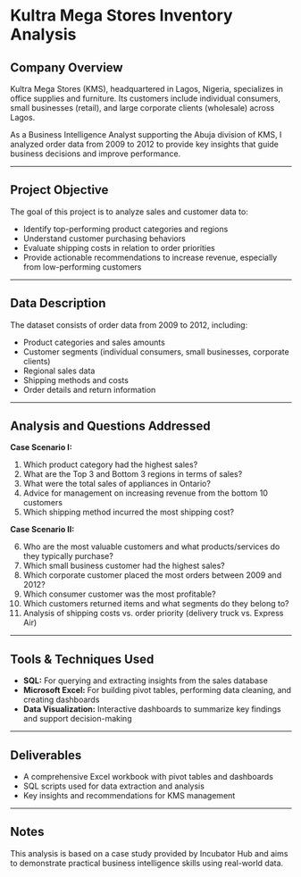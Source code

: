 # Kultra Mega Stores Inventory Analysis

## Company Overview

Kultra Mega Stores (KMS), headquartered in Lagos, Nigeria, specializes in office supplies and furniture. Its customers include individual consumers, small businesses (retail), and large corporate clients (wholesale) across Lagos.

As a Business Intelligence Analyst supporting the Abuja division of KMS, I analyzed order data from 2009 to 2012 to provide key insights that guide business decisions and improve performance.

---

## Project Objective

The goal of this project is to analyze sales and customer data to:

- Identify top-performing product categories and regions
- Understand customer purchasing behaviors
- Evaluate shipping costs in relation to order priorities
- Provide actionable recommendations to increase revenue, especially from low-performing customers

---

## Data Description

The dataset consists of order data from 2009 to 2012, including:

- Product categories and sales amounts
- Customer segments (individual consumers, small businesses, corporate clients)
- Regional sales data
- Shipping methods and costs
- Order details and return information

---

## Analysis and Questions Addressed

**Case Scenario I:**

1. Which product category had the highest sales?  
2. What are the Top 3 and Bottom 3 regions in terms of sales?  
3. What were the total sales of appliances in Ontario?  
4. Advice for management on increasing revenue from the bottom 10 customers  
5. Which shipping method incurred the most shipping cost?

**Case Scenario II:**

6. Who are the most valuable customers and what products/services do they typically purchase?  
7. Which small business customer had the highest sales?  
8. Which corporate customer placed the most orders between 2009 and 2012?  
9. Which consumer customer was the most profitable?  
10. Which customers returned items and what segments do they belong to?  
11. Analysis of shipping costs vs. order priority (delivery truck vs. Express Air)

---

## Tools & Techniques Used

- **SQL:** For querying and extracting insights from the sales database  
- **Microsoft Excel:** For building pivot tables, performing data cleaning, and creating dashboards  
- **Data Visualization:** Interactive dashboards to summarize key findings and support decision-making

---

## Deliverables

- A comprehensive Excel workbook with pivot tables and dashboards  
- SQL scripts used for data extraction and analysis  
- Key insights and recommendations for KMS management

---

## Notes

This analysis is based on a case study provided by Incubator Hub and aims to demonstrate practical business intelligence skills using real-world data.
